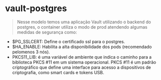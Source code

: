 # vault-postgres
>Nesse modelo temos uma aplicação Vault utilizando o backend do postgres, o container utiliza o modo de prod atendendo algumas medidas de segurança como:

- $PG_SSLCERT: Define o certificado ssl para o postgres. 
- $HA_ENABLE: Habilita a alta disponibilidade dos pods (recomendado pelomenos 3 nós).
- PKCS11_LIB: é uma variável de ambiente que indica o caminho para a biblioteca PKCS #11 em um sistema operacional. PKCS #11 é um padrão criptográfico que define uma interface para acesso a dispositivos de criptografia, como smart cards e tokens USB.
